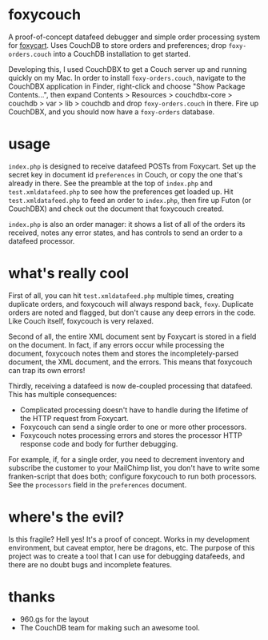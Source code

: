 
foxycouch
=========

A proof-of-concept datafeed debugger and simple order processing system for [foxycart](http://wiki.foxycart.com/docs:datafeed "Foxycart datafeeds").  Uses CouchDB to store orders and preferences; drop `foxy-orders.couch` into a CouchDB installation to get started.

Developing this, I used CouchDBX to get a Couch server up and running quickly on my Mac.  In order to install `foxy-orders.couch`, navigate to the CouchDBX application in Finder, right-click and choose "Show Package Contents...", then expand Contents > Resources > couchdbx-core > couchdb > var > lib > couchdb and drop `foxy-orders.couch` in there.  Fire up CouchDBX, and you should now have a `foxy-orders` database.


usage
=====

`index.php` is designed to receive datafeed POSTs from Foxycart.  Set up the secret key in document id `preferences` in Couch, or copy the one that's already in there.  See the preamble at the top of `index.php` and `test.xmldatafeed.php` to see how the preferences get loaded up.  Hit `test.xmldatafeed.php` to feed an order to `index.php`, then fire up Futon (or CouchDBX) and check out the document that foxycouch created.

`index.php` is also an order manager: it shows a list of all of the orders its received, notes any error states, and has controls to send an order to a datafeed processor.

what's really cool
==================

First of all, you can hit `test.xmldatafeed.php` multiple times, creating duplicate orders, and foxycouch will always respond back, `foxy`.  Duplicate orders are noted and flagged, but don't cause any deep errors in the code.  Like Couch itself, foxycouch is very relaxed.

Second of all, the entire XML document sent by Foxycart is stored in a field on the document.  In fact, if any errors occur while processing the document, foxycouch notes them and stores the incompletely-parsed document, the XML document, and the errors.  This means that foxycouch can trap its own errors!

Thirdly, receiving a datafeed is now de-coupled processing that datafeed.  This has multiple consequences:
- Complicated processing doesn't have to handle during the lifetime of the HTTP request from Foxycart.
- Foxycouch can send a single order to one or more other processors.
- Foxycouch notes processing errors and stores the processor HTTP response code and body for further debugging.

For example, if, for a single order, you need to decrement inventory and subscribe the customer to your MailChimp list, you don't have to write some franken-script that does both; configure foxycouch to run both processors.  See the `processors` field in the `preferences` document.

where's the evil?
=================

Is this fragile?  Hell yes!  It's a proof of concept.  Works in my development environment, but caveat emptor, here be dragons, etc.  The purpose of this project was to create a tool that I can use for debugging datafeeds, and there are no doubt bugs and incomplete features.


thanks
======

- 960.gs for the layout
- The CouchDB team for making such an awesome tool.